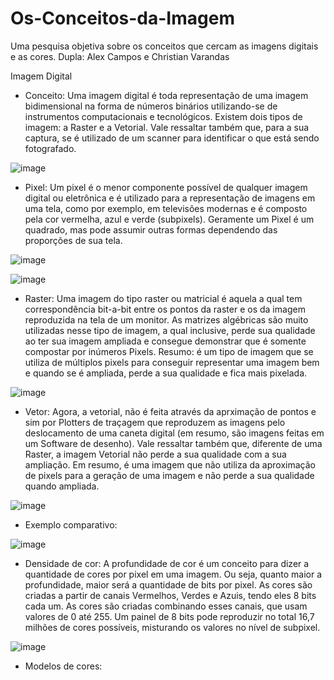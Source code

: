 # Os-Conceitos-da-Imagem
Uma pesquisa objetiva sobre os conceitos que cercam as imagens digitais e as cores.
Dupla: Alex Campos e Christian Varandas

Imagem Digital

 * Conceito: Uma imagem digital é toda representação de uma imagem bidimensional na forma de números binários utilizando-se de instrumentos computacionais e tecnológicos. Existem dois tipos de imagem: a Raster e a Vetorial. Vale ressaltar também que, para a sua captura, se é utilizado de um scanner para identificar o que está sendo fotografado.
   
![image](https://github.com/Alex2024Campos/Os-Conceitos-da-Imagem/assets/160960774/f7653d4e-2d39-46ae-8181-e142f889e715)


 * Pixel: Um pixel é o menor componente possível de qualquer imagem digital ou eletrônica e é utilizado para a representação de imagens em uma tela, como por exemplo, em televisões modernas e é composto pela cor vermelha, azul e verde (subpixels). Geramente um Pixel é um quadrado, mas pode assumir outras formas dependendo das proporções de sua tela.

![image](https://github.com/Alex2024Campos/Os-Conceitos-da-Imagem/assets/160960774/da281768-3d8b-4f04-8b62-312e32b1a00c)

![image](https://github.com/Alex2024Campos/Os-Conceitos-da-Imagem/assets/160960774/468a77f4-728e-4a40-ae49-b448fd171a99)



 * Raster: Uma imagem do tipo raster ou matricial é aquela a qual tem correspondência bit-a-bit entre os pontos da raster e os da imagem reproduzida na tela de um monitor. As matrizes algébricas são muito utilizadas nesse tipo de imagem, a qual inclusive, perde sua qualidade ao ter sua imagem ampliada e consegue demonstrar que é somente compostar por inúmeros Pixels. Resumo: é um tipo de imagem que se  utiliza de múltiplos pixels para conseguir representar uma imagem bem e quando se é ampliada, perde a sua qualidade e fica mais pixelada.

![image](https://github.com/Alex2024Campos/Os-Conceitos-da-Imagem/assets/160960774/a526281e-e53d-420a-b4e8-dd60fefc6321)

 * Vetor: Agora, a vetorial, não é feita através da aprximação de pontos e sim por Plotters de traçagem que reproduzem as imagens pelo deslocamento de uma caneta digital (em resumo, são imagens feitas em um Software de desenho). Vale ressaltar também que, diferente de uma Raster, a imagem Vetorial não perde a sua qualidade com a sua ampliação. Em resumo, é uma imagem que não utiliza da aproximação de pixels para a geração de uma imagem e não perde a sua qualidade quando ampliada.

![image](https://github.com/Alex2024Campos/Os-Conceitos-da-Imagem/assets/160960774/84a18488-9458-4b63-8e84-ebec99bea797)



* Exemplo comparativo: 

![image](https://github.com/Alex2024Campos/Os-Conceitos-da-Imagem/assets/160960774/c6906cf3-af31-4af0-9704-0a0a7252f1aa)



 * Densidade de cor: A profundidade de cor é um conceito para dizer a quantidade de cores por pixel em uma imagem. Ou seja, quanto maior a profundidade, maior será a quantidade de bits por pixel. As cores são criadas a partir de canais Vermelhos, Verdes e Azuis, tendo eles 8 bits cada um. As cores são criadas combinando esses canais, que usam valores de 0 até 255. Um painel de 8 bits pode reproduzir no total 16,7 milhões de cores possíveis, misturando os valores no nível de subpixel.

![image](https://github.com/Alex2024Campos/Os-Conceitos-da-Imagem/assets/162368958/4bf10641-29a8-4f51-a203-20e38cf5e79b)



 * Modelos de cores:
